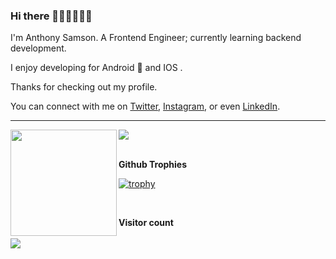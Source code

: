 ### Hi there 👋🏾👋🏽👋🏽

I'm Anthony Samson. A Frontend Engineer; currently learning backend development.

I enjoy developing for Android 🤖 and IOS . 

Thanks for checking out my profile.

You can connect with me on [Twitter](https://twitter.com/anth_samson), [Instagram](https://www.instagram.com/Iam_anthonysamson/), or even [LinkedIn](https://www.linkedin.com/in/anthony-samson-ba2a74227/).

---

<div>
  <img height="170" align="left" src="https://github-readme-stats.vercel.app/api?username=Samson063&count_private=true&include_all_commits=true" />
  <img src="https://github-readme-stats.vercel.app/api/top-langs/?username=Samson063&layout=compact" />
  <br/><br/>
 
  <b>Github Trophies</b><br/>
  
  [![trophy](https://github-profile-trophy.vercel.app/?username=Samson063&theme=onedark&margin-w=15&margin-h=15)](https://www.buymeacoffee.com/pantani)
</div>

<br/>
<p align="left"> 
  <b>Visitor count</b><br/>
  <br/>
  <img src="https://profile-counter.glitch.me/Samson063/count.svg" />
</p>
